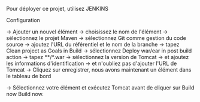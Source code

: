 Pour déployer ce projet, utilisez JENKINS

Configuration
 
-> Ajouter un nouvel élément 
-> choisissez le nom de l'élément 
-> sélectionnez le projet Maven 
-> sélectionnez Git comme gestion du code source 
-> ajoutez l'URL du référentiel et le nom de la branche 
-> tapez Clean project as Goals in Build 
-> sélectionnez Deploy war/ear in post build action 
-> tapez **/*.war 
-> sélectionnez la version de Tomcat 
-> et ajoutez les informations d'identification 
-> et n'oubliez pas d'ajouter l'URL de Tomcat
-> Cliquez sur enregistrer, nous avons maintenant un élément dans le tableau de bord

-> Sélectionnez votre élément et exécutez Tomcat avant de cliquer sur Build now
Build now.
